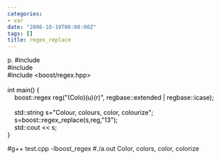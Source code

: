 ```yaml
---
categories:
- var
date: "2006-10-19T00:00:00Z"
tags: []
title: regex_replace
---
```


p. <font color="#800000"><span style="color: rgb(0, 0, 0);">   #include <iostream></span><br style="color: rgb(0, 0, 0);"><span style="color: rgb(0, 0, 0);">   #include <string></span><br style="color: rgb(0, 0, 0);"><span style="color: rgb(0, 0, 0);">   #include <boost/regex.hpp></span><br style="color: rgb(0, 0, 0);"><br style="color: rgb(0, 0, 0);"><span style="color: rgb(0, 0, 0);">    int main() {</span><br style="color: rgb(0, 0, 0);"><span style="color: rgb(0, 0, 0);"> &nbsp;&nbsp;&nbsp;    boost::regex reg("(Colo)(u)(r)",</span><span style="color: rgb(0, 0, 0);"> regbase::extended | regbase::icase);</span><br style="color: rgb(0, 0, 0);"><br style="color: rgb(0, 0, 0);"><span style="color: rgb(0, 0, 0);">   &nbsp;&nbsp;&nbsp;    std::string s="Colour, colours, color, colourize";</span><br style="color: rgb(0, 0, 0);"><span style="color: rgb(0, 0, 0);"> &nbsp;&nbsp;&nbsp;    s=boost::regex_replace(s,reg,"$1$3");</span><br style="color: rgb(0, 0, 0);"><span style="color: rgb(0, 0, 0);"> &nbsp;&nbsp;&nbsp;    std::cout << s;</span><br style="color: rgb(0, 0, 0);"><span style="color: rgb(0, 0, 0);">   }</span></font>


#g++ test.cpp -lboost_regex
#./a.out
Color, colors, color, colorize
